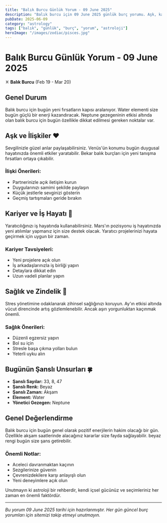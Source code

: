 ```yaml
---
title: "Balık Burcu Günlük Yorum - 09 June 2025"
description: "Balık burcu için 09 June 2025 günlük burç yorumu. Aşk, kariyer, sağlık ve şanslı sayılar."
pubDate: 2025-06-09
category: "astrology"
tags: ["balık", "günlük", "burç", "yorum", "astroloji"]
heroImage: "/images/zodiac/pisces.jpg"
---
```


# Balık Burcu Günlük Yorum - 09 June 2025

♓ **Balık Burcu** (Feb 19 - Mar 20)

## Genel Durum

Balık burcu için bugün yeni fırsatların kapısı aralanıyor. Water elementi size bugün güçlü bir enerji kazandıracak. Neptune gezegeninin etkisi altında olan balık burcu için bugün özellikle dikkat edilmesi gereken noktalar var.

## Aşk ve İlişkiler ❤️

Sevgilinizle güzel anlar paylaşabilirsiniz. Venüs'ün konumu bugün duygusal hayatınızda önemli etkiler yaratabilir. Bekar balık burçları için yeni tanışma fırsatları ortaya çıkabilir.

### İlişki Önerileri:
- Partnerinizle açık iletişim kurun
- Duygularınızı samimi şekilde paylaşın
- Küçük jestlerle sevginizi gösterin
- Geçmiş tartışmaları geride bırakın

## Kariyer ve İş Hayatı 💼

Yaratıcılığınızı iş hayatında kullanabilirsiniz. Mars'ın pozisyonu iş hayatınızda yeni atılımlar yapmanız için size destek olacak. Yaratıcı projelerinizi hayata geçirmek için uygun bir zaman.

### Kariyer Tavsiyeleri:
- Yeni projelere açık olun
- İş arkadaşlarınızla iş birliği yapın
- Detaylara dikkat edin
- Uzun vadeli planlar yapın

## Sağlık ve Zindelik 🏥

Stres yönetimine odaklanarak zihinsel sağlığınızı koruyun. Ay'ın etkisi altında vücut direncinde artış gözlemlenebilir. Ancak aşırı yorgunluktan kaçınmak önemli.

### Sağlık Önerileri:
- Düzenli egzersiz yapın
- Bol su için
- Stresle başa çıkma yolları bulun
- Yeterli uyku alın

## Bugünün Şanslı Unsurları 🍀

- **Şanslı Sayılar:** 33, 8, 47
- **Şanslı Renk:** Beyaz
- **Şanslı Zaman:** Akşam
- **Element:** Water
- **Yönetici Gezegen:** Neptune

## Genel Değerlendirme

Balık burcu için bugün genel olarak pozitif enerjilerin hakim olacağı bir gün. Özellikle akşam saatlerinde alacağınız kararlar size fayda sağlayabilir. beyaz rengi bugün size şans getirebilir.

### Önemli Notlar:
- Aceleci davranmaktan kaçının
- Sezgilerinize güvenin
- Çevrenizdekilere karşı anlayışlı olun
- Yeni deneyimlere açık olun

Unutmayın ki astroloji bir rehberdir, kendi içsel gücünüz ve seçimleriniz her zaman en önemli faktördür.

---

*Bu yorum 09 June 2025 tarihi için hazırlanmıştır. Her gün güncel burç yorumları için sitemizi takip etmeyi unutmayın.*

